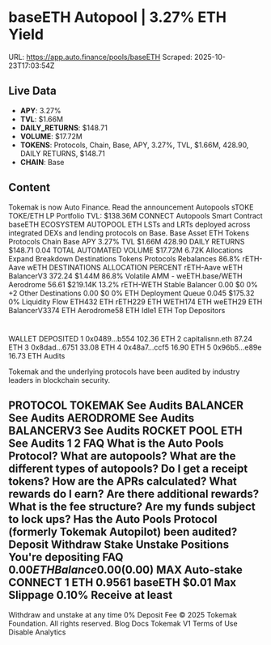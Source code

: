 # baseETH Autopool | 3.27% ETH Yield

URL: https://app.auto.finance/pools/baseETH
Scraped: 2025-10-23T17:03:54Z

## Live Data

- **APY**: 3.27%
- **TVL**: $1.66M
- **DAILY_RETURNS**: $148.71
- **VOLUME**: $17.72M
- **TOKENS**: Protocols, Chain, Base, APY, 3.27%, TVL, $1.66M, 428.90, DAILY RETURNS, $148.71
- **CHAIN**: Base

## Content

Tokemak is now Auto Finance.
Read the announcement
Autopools
sTOKE
TOKE/ETH
LP
Portfolio
TVL:
$138.36M
CONNECT
Autopools
Smart Contract
baseETH
ECOSYSTEM AUTOPOOL
ETH LSTs and LRTs deployed across integrated DEXs and lending protocols on Base.
Base Asset
ETH
Tokens
Protocols
Chain
Base
APY
3.27%
TVL
$1.66M
428.90
DAILY RETURNS
$148.71
0.04
TOTAL AUTOMATED VOLUME
$17.72M
6.72K
Allocations
Expand
Breakdown
Destinations
Tokens
Protocols
Rebalances
86.8%
rETH-Aave wETH
DESTINATIONS
ALLOCATION
PERCENT
rETH-Aave wETH
BalancerV3
372.24
$1.44M
86.8%
Volatile AMM - weETH.base/WETH
Aerodrome
56.61
$219.14K
13.2%
rETH-WETH Stable
Balancer
0.00
$0
0%
+2
Other Destinations
0.00
$0
0%
ETH
Deployment Queue
0.045
$175.32
0%
Liquidity Flow
ETH432 ETH
rETH229 ETH
WETH174 ETH
weETH29 ETH
BalancerV3374 ETH
Aerodrome58 ETH
Idle1 ETH
Top Depositors
#
WALLET
DEPOSITED
1
0x0489...b554
102.36 ETH
2
capitalisnn.eth
87.24 ETH
3
0x8dad...6751
33.08 ETH
4
0x48a7...ccf5
16.90 ETH
5
0x96b5...e89e
16.73 ETH
Audits

Tokemak and the underlying protocols have been audited by industry leaders in blockchain security.

PROTOCOL
TOKEMAK
See Audits
BALANCER
See Audits
AERODROME
See Audits
BALANCERV3
See Audits
ROCKET POOL ETH
See Audits
1
2
FAQ
What is the Auto Pools Protocol?
What are autopools?
What are the different types of autopools?
Do I get a receipt tokens?
How are the APRs calculated?
What rewards do I earn?
Are there additional rewards?
What is the fee structure?
Are my funds subject to lock ups?
Has the Auto Pools Protocol (formerly Tokemak Autopilot) been audited?
Deposit
Withdraw
Stake
Unstake
Positions
You're depositing
FAQ
$0.00
ETH
Balance 0.00
($0.00)
MAX
Auto-stake
CONNECT
1 ETH
0.9561 baseETH
$0.01
Max Slippage
0.10%
Receive at least
-
Withdraw and unstake at any time
0% Deposit Fee
© 2025 Tokemak Foundation. All rights reserved.
Blog
Docs
Tokemak V1
Terms of Use
Disable Analytics
